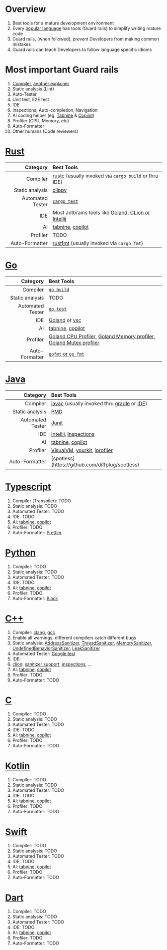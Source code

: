 # Overview
1. Best tools for a mature development environment
1. Every [popular language](https://www.tiobe.com/tiobe-index/) has tools (Guard rails) to simplify writing mature code 
1. Guard rails, (when followed), prevent Developers from making common mistakes
1. Guard rails can teach Developers to follow language specific idioms


# Most important Guard rails
1. [Compiler](https://www.techtarget.com/whatis/definition/compiler#:~:text=A%20compiler%20is%20a%20special,as%20Java%20or%20C%2B%2B.), [another explainer](https://dev.to/arikaturika/code-compiling-explain-like-im-five-4mkj)
1. Static analysis (Lint)
1. Auto-Tester
  1. Unit test, E2E test
1. IDE
  1. Inspections, Auto-completion, Navigation 
1. AI coding helper (eg. [Tabnine](https://www.tabnine.com) & [Copilot](https://github.com/features/copilot))
1. Profiler (CPU, Memory, etc)
1. Auto-Formatter
1. Other humans (Code reviewers)


# [Rust](https://www.rust-lang.org/)
|Category|Best Tools|
|---:|:---|
|Compiler|[rustc](https://doc.rust-lang.org/rustc/what-is-rustc.html) (usually invoked via `cargo build` or thru IDE)|
|Static analysis|[clippy](https://github.com/rust-lang/rust-clippy)|
|Automated Tester|[`cargo test`](https://doc.rust-lang.org/cargo/commands/cargo-test.html)|
|IDE|Most Jetbrains tools like [Goland, CLion or Intellij](https://www.jetbrains.com/rust/)|
|AI|[tabnine](https://www.tabnine.com/), [copilot](https://github.com/features/copilot)|
|Profiler|TODO|
|Auto-Formatter|[rustfmt](https://github.com/rust-lang/rustfmt) (usually invoked via `cargo fmt`)|


# [Go](https://go.dev/)
|Category|Best Tools|
|---:|:---|
|Compiler|[`go build`](https://go.dev/doc/tutorial/compile-install)|
|Static analysis|TODO|
|Automated Tester|[`go test`](https://go.dev/doc/tutorial/add-a-test)|
|IDE|[Goland](https://www.jetbrains.com/go/) or [vsc](https://code.visualstudio.com/)|
|AI|[tabnine](https://www.tabnine.com/), [copilot](https://github.com/features/copilot)|
|Profiler|[Goland CPU Profiler](https://www.jetbrains.com/help/go/cpu-profiler.html), [Goland Memory profiler](https://www.jetbrains.com/help/go/memory-profiler.html), [Goland Mutex profiler](https://www.jetbrains.com/help/go/mutex-profiler.html#InterpretingTheResults)|
|Auto-Formatter|[`gofmt` or `go fmt`](https://pkg.go.dev/cmd/gofmt)|


# [Java](https://www.oracle.com/java/technologies/downloads/)
|Category|Best Tools|
|---:|:---|
|Compiler|[javac](https://docs.oracle.com/en/java/javase/17/docs/specs/man/javac.html) (usually invoked thru [gradle](https://gradle.org/) or [IDE](https://www.jetbrains.com/idea/))|
|Static analysis|[PMD](https://pmd.github.io/)|
|Automated Tester|[Junit](https://junit.org/junit5/)|
|IDE|[Intellij](https://www.jetbrains.com/idea/), [Inspections](https://www.jetbrains.com/help/idea/list-of-java-inspections.html)|
|AI|[tabnine](https://www.tabnine.com/), [copilot](https://github.com/features/copilot)|
|Profiler|[VisualVM](https://visualvm.github.io/download.html), [yourkit](https://www.yourkit.com/), [jprofiler](https://www.ej-technologies.com/products/jprofiler/overview.html)|
|Auto-Formatter|[spotless] (https://github.com/diffplug/spotless)|


# [Typescript](https://www.typescriptlang.org/)
1. Compiler (Transpiler): TODO
1. Static analysis: TODO
1. Automated Tester: TODO 
1. IDE: TODO
1. AI: [tabnine](https://www.tabnine.com/), [copilot](https://github.com/features/copilot)
1. Profiler: TODO
1. Auto-Formatter: [Prettier](https://prettier.io/)


# [Python](https://www.python.org/)
1. Compiler: TODO
1. Static analysis: TODO
1. Automated Tester: TODO
1. IDE: TODO
1. AI: [tabnine](https://www.tabnine.com/), [copilot](https://github.com/features/copilot) 
1. Profiler: TODO
1. Auto-Formatter: [Black](https://github.com/psf/black)


# [C++](https://en.wikipedia.org/wiki/C%2B%2B)
1. Compiler: [clang](https://clang.llvm.org/), [gcc](https://gcc.gnu.org/)
  1. Enable all warnings, different compilers catch different bugs
1. Static analysis: [AddressSanitizer](https://github.com/google/sanitizers/wiki/AddressSanitizer), [ThreadSanitizer](https://github.com/google/sanitizers/wiki/ThreadSanitizerCppManual), [MemorySanitizer](https://github.com/google/sanitizers/wiki/MemorySanitizer), [UndefinedBehaviorSanitizer](https://clang.llvm.org/docs/UndefinedBehaviorSanitizer.html), [LeakSanitizer](https://clang.llvm.org/docs/LeakSanitizer.html) 
1. Automated Tester: [Google test](http://google.github.io/googletest/)
1. IDE: 
  1. [clion](https://www.jetbrains.com/clion/): [sanitizer support](https://www.jetbrains.com/help/clion/google-sanitizers.html), [inspections](https://www.jetbrains.com/help/clion/running-inspections.html), ...
1. AI: [tabnine](https://www.tabnine.com/), [copilot](https://github.com/features/copilot) 
1. Profiler: TODO
1. Auto-Formatter: TODO


# [C](https://en.wikipedia.org/wiki/C_(programming_language))
1. Compiler: TODO
1. Static analysis: TODO
1. Automated Tester: TODO
1. IDE: TODO
1. AI: [tabnine](https://www.tabnine.com/), [copilot](https://github.com/features/copilot) 
1. Profiler: TODO
1. Auto-Formatter: TODO


# [Kotlin](https://kotlinlang.org/)
1. Compiler: TODO
1. Static analysis: TODO
1. Automated Tester: TODO
1. IDE: TODO
1. AI: [tabnine](https://www.tabnine.com/), [copilot](https://github.com/features/copilot) 
1. Profiler: TODO
1. Auto-Formatter: TODO


# [Swift](https://developer.apple.com/swift/)
1. Compiler: TODO
1. Static analysis: TODO
1. Automated Tester: TODO
1. IDE: TODO
1. AI: [tabnine](https://www.tabnine.com/), [copilot](https://github.com/features/copilot) 
1. Profiler: TODO
1. Auto-Formatter: TODO


# [Dart](https://dart.dev/)
1. Compiler: TODO
1. Static analysis: TODO
1. Automated Tester: TODO
1. IDE: TODO
1. AI: [tabnine](https://www.tabnine.com/), [copilot](https://github.com/features/copilot) 
1. Profiler: TODO
1. Auto-Formatter: TODO
